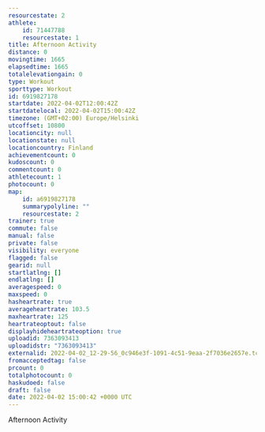 ```yaml
---
resourcestate: 2
athlete:
    id: 71447788
    resourcestate: 1
title: Afternoon Activity
distance: 0
movingtime: 1665
elapsedtime: 1665
totalelevationgain: 0
type: Workout
sporttype: Workout
id: 6919827178
startdate: 2022-04-02T12:00:42Z
startdatelocal: 2022-04-02T15:00:42Z
timezone: (GMT+02:00) Europe/Helsinki
utcoffset: 10800
locationcity: null
locationstate: null
locationcountry: Finland
achievementcount: 0
kudoscount: 0
commentcount: 0
athletecount: 1
photocount: 0
map:
    id: a6919827178
    summarypolyline: ""
    resourcestate: 2
trainer: true
commute: false
manual: false
private: false
visibility: everyone
flagged: false
gearid: null
startlatlng: []
endlatlng: []
averagespeed: 0
maxspeed: 0
hasheartrate: true
averageheartrate: 103.5
maxheartrate: 125
heartrateoptout: false
displayhideheartrateoption: true
uploadid: 7363093413
uploadidstr: "7363093413"
externalid: 2022-04-02_12-29-56_0c946e3f-1091-4c51-9eaa-2f7036e2657e.tcx
fromacceptedtag: false
prcount: 0
totalphotocount: 0
haskudoed: false
draft: false
date: 2022-04-02 15:00:42 +0000 UTC
---
```

Afternoon Activity